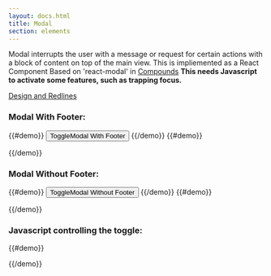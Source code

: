 ```yaml
---
layout: docs.html
title: Modal
section: elements
---
```


Modal interrupts the user with a message or request for certain actions with a block of content on top of the main view.
This is impliemented as a React Component Based on 'react-modal' in [Compounds](https://pearson-higher-ed.github.io/compounds/#/)
**This needs Javascript to activate some features, such as trapping focus.**

[Design and Redlines](http://pearson-higher-ed.github.io/design/c/modal/beta/)


### Modal With Footer:
{{#demo}}
  <button class="pe-btn__primary--btn_xlarge" onclick="toggleModal('modalPortalWithFooter')">ToggleModal With Footer</button>
{{/demo}}
{{#demo}}
<div id="modalPortalWithFooter" class="modalPortal" style="display:none;">
  <div class="modalOverlay"  onclick="toggleModal('modalPortalWithFooter')">
  <div class="pe-template__static-medium modalContent" tabindex="-1" role="dialog" aria-label="Modal" aria-labelledby="modalContent">
  <div id="modalHeader" class="modalHeader">
    <h2 id="modalHeaderText" class="modalHeaderText pe-title">Basic Title</h2>
  </div>
    <div id="modalBody" class="modalBody" tabindex="0">
    <p>
      Lorem ipsum dolor sit amet, consectetur adipiscing elit.Lorem ipsum dolor sit amet, consectetur adipiscing elit. Mauris id lorem tellus. Proin a lacus ipsum. Cras
    </p>
    </div>
    <div class="modalFooter">
    <button class="modalCancel pe-btn--btn_large" >Standard Button</button>
    <button class="modalSave pe-btn__primary--btn_large">Standard Button</button>
    </div>
  </div>
  </div>
</div>
{{/demo}}


### Modal Without Footer:
{{#demo}}
<button class="pe-btn__primary--btn_xlarge" onclick="toggleModal('modalPortalWithoutFooter')">ToggleModal Without Footer</button>
{{/demo}}
{{#demo}}
<div id="modalPortalWithoutFooter" class="modalPortal" style="display:none;">
  <div class="modalOverlay" onclick="toggleModal('modalPortalWithoutFooter')">
  <div class="pe-template__static-medium modalContent" tabindex="-1" role="dialog" aria-label="Modal" aria-labelledby="modalContent">
  <div id="modalHeader" class="modalHeader">
    <button class="modalClose pe-icon--btn">
    <svg class="pe-icon--remove-sm-24" focusable="false" role="img" aria-hidden="false" aria-labelledby="_3d82fc60-2926-11e7-8bd0-375a85c4a530">
    <title id="_3d82fc60-2926-11e7-8bd0-375a85c4a530">close dialog</title>
    <use xmlns:xlink="http://www.w3.org/1999/xlink" xlink:href="#remove-sm-24"></use>
    </svg>
    </button>
    <h2 id="modalHeaderText" class="modalHeaderText pe-title">Basic Title</h2>
  </div>
    <div id="modalBody" class="modalBody" tabindex="0">
    <p>
      Lorem ipsum dolor sit amet, consectetur adipiscing elit.Lorem ipsum dolor sit amet, consectetur adipiscing elit. Mauris id lorem tellus. Proin a lacus ipsum. Cras scelerisque massa augue, ut efficitur eros dignissim in. Vivamus massa ex, dictum sit amet est at, facilisis venenatis risus. Nullam ipsum diam, ullamcorper ac aliquet sed, sagittis vitae nisi. Curabitur molestie, nisi quis pellentesque interdum, dui sapien finibus justo, vel tempus dolor tortor eu leo. Quisque molestie mi tempus augue consequat porttitor. Proin eget odio sed mi facilisis elementum quis ac elit. Lorem ipsum dolor sit amet, consectetur adipiscing elit.Lorem ipsum dolor sit amet, consectetur adipiscing elit.Lorem ipsum dolor sit amet, consectetur adipiscing elit. Mauris id lorem tellus. Lorem ipsum dolor sit amet, consectetur adipiscing elit.Lorem ipsum dolor sit amet, consectetur adipiscing elit. Mauris id lorem tellus. Proin a lacus ipsum. Cras scelerisque massa augue, ut efficitur eros dignissim in. Vivamus massa ex, dictum sit amet est at, facilisis venenatis risus. Nullam ipsum diam, ullamcorper ac aliquet sed, sagittis vitae nisi. Curabitur molestie, nisi quis pellentesque interdum, dui sapien finibus justo, vel tempus dolor tortor eu leo. Quisque molestie mi tempus augue consequat porttitor. Proin eget odio sed mi facilisis elementum quis ac elit. Lorem ipsum dolor sit amet, consectetur adipiscing elit.Lorem ipsum dolor sit amet, consectetur adipiscing elit.Lorem ipsum dolor sit amet, consectetur adipiscing elit. Mauris id lorem tellus. Lorem ipsum dolor sit amet, consectetur adipiscing elit.Loremdiam, ullamcorper ac aliquet sed, sagittis vitae nisi. Curabitur molestie, nisi quis pellentesque interdum, dui sapien finibus justo, vel tempus dolor tortor eu leo. Quisque molestie mi tempus augue consequat porttitor. Proin eget odio sed mi facilisis elementum quis ac elit. Lorem ipsum dolor sit amet, consectetur adipiscing elit.Lorem ipsum dolor sit amet, consectetur adipiscing elit.Lorem ipsum dolor sit amet, consectetur adipiscing elit. Mauris id lorem tellus. Lorem ipsum dolor sit amet, consectetur adipiscing elit.Lorem ipsum dolor sit amet, consectetur adipiscing elit. Mauris id lorem tellus. Proin a lacus ipsum. Cras scelerisque massa augue, ut efficitur eros dignissim in. Vivamus massa ex, dictum sit amet est at, facilisis venenatis risus. Nullam ipsum diam, ullamcorper ac aliquet sed, sagittis vitae nisi. Curabitur molestie, nisi quis pellentesque interdum, dui sapien finibus justo, vel tempus dolor tortor eu leo. Quisque molestie mi tempus augue consequat porttitor. Proin eget odio sed mi facilisis elementum quis ac elit. Lorem ipsum dolor sit amet, consectetur adipiscing elit.Lorem ipsum dolor sit amet, consectetur adipiscing elit.Lorem ipsum dolor sit amet, consectetur adipiscing elit. Mauris id lorem tellus. Lorem ipsum dolor sit amet, consectetur adipiscing elit.Loremdiam, ullamcorper ac aliquet sed, sagittis vitae nisi. Curabitur molestie, nisi quis pellentesque interdum, dui sapien finibus justo, vel tempus dolor tortor eu leo. Quisque molestie mi tempus augue consequat porttitor. Proin eget odio sed mi facilisis elementum quis ac elit. Lorem ipsum dolor sit amet, consectetur adipiscing elit.Lorem ipsum dolor sit amet, consectetur adipiscing elit.Lorem ipsum dolor sit amet, consectetur adipiscing elit. Mauris id lorem tellus. Lorem ipsum dolor sit amet, consectetur adipiscing elit.Lorem ipsum dolor sit amet, consectetur adipiscing elit. Mauris id lorem tellus. Proin a lacus ipsum. Cras scelerisque massa augue, ut efficitur eros dignissim in. Vivamus massa ex, dictum sit amet est at, facilisis venenatis risus. Nullam ipsum diam, ullamcorper ac aliquet sed, sagittis vitae nisi. Curabitur molestie, nisi quis pellentesque interdum, dui sapien finibus justo, vel tempus dolor tortor eu leo. Quisque molestie mi tempus augue consequat porttitor. Proin eget odio sed mi facilisis elementum quis ac elit. Lorem ipsum dolor sit amet, consectetur adipiscing elit.Lorem ipsum dolor sit amet, consectetur adipiscing elit.Lorem ipsum dolor sit amet, consectetur adipiscing elit. Mauris id lorem tellus. Lorem ipsum dolor sit amet, consectetur adipiscing elit.Lorem
    </p>
    </div>
  </div>
  </div>
</div>
{{/demo}}


### Javascript controlling the toggle:

{{#demo}}
<script type="text/javascript">

  function heightCalc() {
    var modalContent = document.getElementsByClassName('modalContent')[0];
    var modalOverlay = document.getElementsByClassName('modalOverlay')[0];
    var modalBody = document.getElementsByClassName('modalBody')[0];
    var header = document.getElementsByClassName('modalHeader')[0];
    var footer = document.getElementsByClassName('modalFooter')[0];

    var windowHeight = window.innerHeight;
    var contentHeight = modalContent.getBoundingClientRect().height;
    var paddingHeight = (windowHeight - contentHeight) / 2;
    var padding = paddingHeight > 60 ? paddingHeight : 60;
    var headerHeight = header.getBoundingClientRect().height;
    var footerHeight = footer ? footer.getBoundingClientRect().height : 0;

    // apply padding based on clientHeight for second modal on the page...
    var modalBody2 = document.getElementsByClassName('modalBody')[1];
    var modalOverlay2 = document.getElementsByClassName('modalOverlay')[1];
    var header2 = document.getElementsByClassName('modalHeader')[1];
    var modalContent2 = document.getElementsByClassName('modalContent')[1];

    var contentHeight2 = modalContent2.getBoundingClientRect().height;
    var paddingHeight2 = (windowHeight - contentHeight2) / 2;
    var padding2 = paddingHeight2 > 60 ? paddingHeight2 : 60;
    var headerHeight2 = header2.getBoundingClientRect().height;

    // calculate body max...
    modalBody.style.maxHeight = windowHeight - (headerHeight + footerHeight + 120) + "px";
    modalOverlay.style.paddingTop = padding + "px";
    modalOverlay.style.paddingBottom = padding + "px";

    modalBody2.style.maxHeight = windowHeight - (headerHeight2 + 120) + "px";
    modalOverlay2.style.paddingTop = padding2 + "px";
    modalOverlay.style.paddingBottom = padding2 + "px";

    // conditional borders on modalbody if scrollbar is present...
    modalBody.className = modalBody.clientHeight < modalBody.scrollHeight ? 'modalBody modalBody_border' : 'modalBody modalBody_border_normal';
    modalBody2.className = modalBody2.clientHeight < modalBody2.scrollHeight ? 'modalBody modalBody_border' : 'modalBody modalBody_border_normal';
  }

  function toggleModal(target) {

    var portal = document.getElementById(target);
    var footerCloseButton = document.getElementsByClassName('modalCancel')[0];
    var headerCloseButton = document.getElementsByClassName('modalClose')[1];

    // toggle modal...
    portal.style.display = portal.style.display === "none" ? "" : "none";

    //*****MODAL OPEN**************
    if (portal.style.display === "") {

      // calulate max-height for modalBody
      // and apply conditional scrollbars....
      heightCalc();

      // detect ESC KeyPress...
      document.addEventListener("keyup", function (e) {
        e.keyCode == 27 ? portal.style.display = "none" : null;
      });

      // apply focus to close button...
      headerCloseButton ? headerCloseButton.focus() : null;
      footerCloseButton ? footerCloseButton.focus() : null;

      // if open stop page underneath from scrolling...
      document.body.style = "overflow:hidden;";
    }

    //*****MODAL CLOSED**************
    portal.style.display === "none" ? document.body.style = "" : null;
  }


</script>
{{/demo}}
